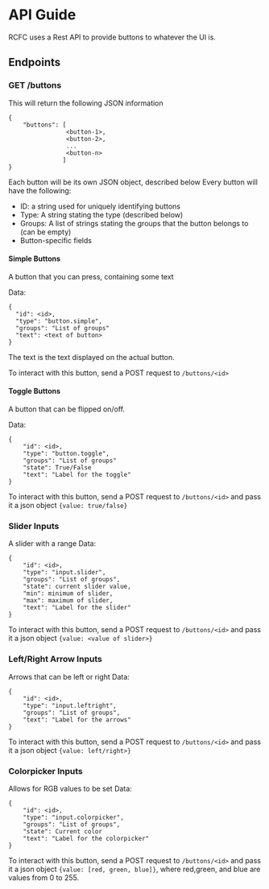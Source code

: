# API Guide

RCFC uses a Rest API to provide buttons to whatever the UI is.


## Endpoints

### GET /buttons

This will return the following JSON information
```
{
    "buttons": [
                <button-1>,
                <button-2>,
                ...
                <button-n>
               ]
}
```

Each button will be its own JSON object, described below
Every button will have the following:

* ID: a string used for uniquely identifying buttons
* Type: A string stating the type (described below)
* Groups: A list of strings stating the groups that the button belongs to (can be empty)
* Button-specific fields


#### Simple Buttons
A button that you can press, containing some text

Data:
```
{
  "id": <id>,
  "type": "button.simple",
  "groups": "List of groups"
  "text": <text of button>
}
```

The text is the text displayed on the actual button.

To interact with this button, send a POST request to `/buttons/<id>`

#### Toggle Buttons
A button that can be flipped on/off.

Data:
```
{
    "id": <id>,
    "type": "button.toggle",
    "groups": "List of groups"
    "state": True/False
    "text": "Label for the toggle"
}
```
To interact with this button, send a POST request to `/buttons/<id>` and pass it a json object `{value: true/false}`

### Slider Inputs
A slider with a range
Data:
```
{
    "id": <id>,
    "type": "input.slider",
    "groups": "List of groups",
    "state": current slider value,
    "min": minimum of slider,
    "max": maximum of slider,
    "text": "Label for the slider"
}
```

To interact with this button, send a POST request to `/buttons/<id>` and pass it a json object `{value: <value of slider>}`

### Left/Right Arrow Inputs
Arrows that can be left or right
Data:
```
{
    "id": <id>,
    "type": "input.leftright",
    "groups": "List of groups",
    "text": "Label for the arrows"
}
```

To interact with this button, send a POST request to `/buttons/<id>` and pass it a json object `{value: left/right>}`

### Colorpicker Inputs
Allows for RGB values to be set
Data:
```
{
    "id": <id>,
    "type": "input.colorpicker",
    "groups": "List of groups",
    "state": Current color
    "text": "Label for the colorpicker"
}
```

To interact with this button, send a POST request to `/buttons/<id>` and pass it a json object `{value: [red, green, blue]}`, where red,green, and blue are values from 0 to 255.